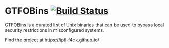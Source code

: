 # GTFOBins [![Build Status][]][travis]

[Build Status]: https://travis-ci.com/GTFOBins/GTFOBins.github.io.svg?branch=master
[travis]: https://travis-ci.com/GTFOBins/GTFOBins.github.io

GTFOBins is a curated list of Unix binaries that can be used to bypass local security restrictions in misconfigured systems.

Find the project at https://iptl-f4ck.github.io/
